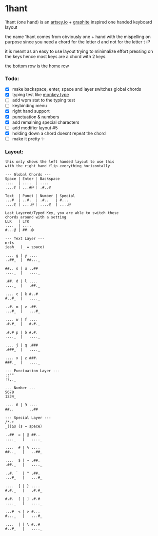 # 1hant
1hant (one hand) is an [artsey.io](https://artsey.io) + [graphite](https://github.com/rdavison/graphite-layout) inspired one handed keyboard layout

the name 1hant comes from obviously one + hand with the mispelling on purpose since you need a chord for the letter d and not for the letter t :P

it is meant as an easy to use layout trying to minimalize effort pressing on the keys hence most keys are a chord with 2 keys

the bottom row is the home row

### Todo:
- [x] make backspace, enter, space and layer switches global chords
- [x] typing test like [monkey type](https://monkeytype.com)
- [ ] add wpm stat to the typing test
- [ ] keybinding menu
- [x] right hand support
- [x] punctuation & numbers
- [x] add remaining special characters
- [ ] add modifier layout #5
- [x] holding down a chord doesnt repeat the chord
- [ ] make it pretty ✨

### Layout:
```
this only shows the left handed layout to use this
with the right hand flip everything horizontally

--- Global Chords ---
Space | Enter | Backspace
....  | ....  | ....
....@ | ...#@ | .#..@

Text  | Punct | Number | Special
...#  | ..#.  | .#..   | #...
....@ | ....@ | ....@  | ....@

Last Layered/Typed Key, you are able to switch these
chords around with a setting
LLK   | LTK
....  | ....
#...@ | ##..@

--- Text Layer ---
nrts
ieah_  (_ = space)

.... g | y ....
..##_  |  ##..._

##.. o | u ..##
...._  |   ...._

.##. d | l ....
...._  |   .##._

.... c | k #..#
#..#_  |   ...._

..#. m | v .##.
...#_  |   ...#_

.... w | f ....
.#.#_  |   #.#._

.#.# p | b #.#.
...._  |   ...._

.... j | q .###
.###_  |   ...._

.... x | z ###.
###._  |   ...._

--- Punctuation Layer ---
;:'"
!?,._

--- Number ---
5678
1234_

.... 0 | 9 ....
##..       ..##

--- Special Layer ---
/*-+
_()&s (s = space)

..##  = | @ ##..
...._   |   ...._

....  # | % ....
##.._   |   ..##_

....  $ | ~ .##.
.##._   |   ...._

..#. `  | ^ .##.
...#_   |   ...#_

....  { | } ....
#.#._   |   .#.#_

#.#.  [ | ] .#.#
...._   |   ...._

...#  < | > #...
#..._   |   ...#_

....  | | \ #..#
#..#_   |   ...._
```
